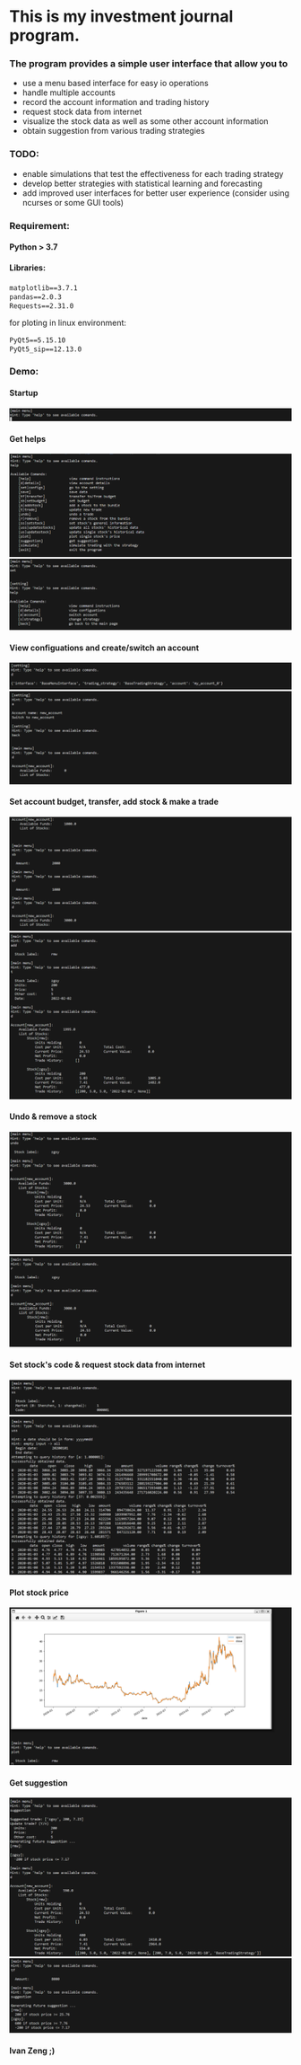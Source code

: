 # This is my investment journal program.

### The program provides a simple user interface that allow you to
-   use a menu based interface for easy io operations
-   handle multiple accounts
-   record the account information and trading history
-   request stock data from internet
-   visualize the stock data as well as some other account information
-   obtain suggestion from various trading strategies

### TODO:
-   enable simulations that test the effectiveness for each trading strategy
-   develop better strategies with statistical learning and forecasting
-   add improved user interfaces for better user experience (consider using ncurses or some GUI tools)


###     Requirement:
####    Python > 3.7
####    Libraries:
```
matplotlib==3.7.1
pandas==2.0.3
Requests==2.31.0
```

for ploting in linux environment:
```
PyQt5==5.15.10
PyQt5_sip==12.13.0
```

### Demo:

####    Startup
![Startup](./demo/startup.png)

####    Get helps

![help](./demo/help_1.png)
![help](./demo/help_2.png)

####    View configuations and create/switch an account
![setting](./demo/set_details.png)
![new account](./demo/new_account.png)


####   Set account budget, transfer, add stock & make a trade
![set budget & transfer](./demo/set_budget_transfer.png)
![add & trade](./demo/add_trade.png)


####    Undo & remove a stock
![undo](./demo/undo.png)
![remove](./demo/remove.png)


####    Set stock's code & request stock data from internet
![set stock](./demo/set_stock.png)
![request](./demo/request.png)


####    Plot stock price
![plot](./demo/plot.png)


####    Get suggestion
![suggestion](./demo/suggestion1.png)
![suggestion](./demo/suggestion2.png)


#### Ivan Zeng ;)
